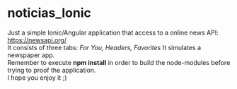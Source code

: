 # noticias_Ionic  
Just a simple Ionic/Angular application that access to a online news API: https://newsapi.org/  
It consists of three tabs: *For You, Headers, Favorites* It simulates a newspaper app.  
Remember to execute **npm install** in order to build the node-modules before trying to proof the application.  
I hope you enjoy it ;)  

